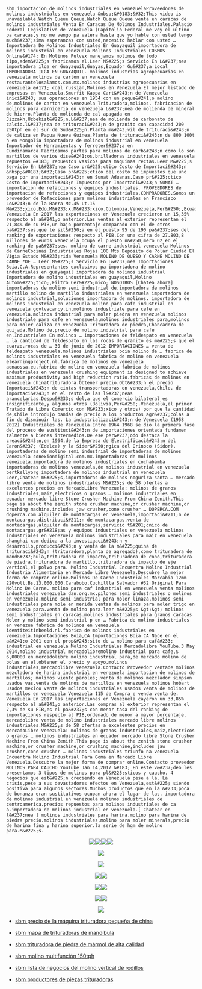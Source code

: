 
```
sbm importacion de molinos industriales en venezuelaProveedores de molinos industriales en venezuela &nbsp;&#0183;&#32;This video is unavailable.Watch Queue Queue.Watch Queue Queue venta en caracas de molinos industriales Venta En Caracas De Molinos Industriales.Palacio Federal Legislativo de Venezuela (Capitolio Federal me voy el ultimo pa caracas,y no me vengo pa valera hasta que yo hable con usted tengo much&#237;sima esperanzas con usted,necesito hablar con usted … Importadora De Molinos Industriales En Guayaquil importadora de molinos industrial en venezuela Molinos Industriales COSMOS Online&#174; En Molinos Pulvex manejamos molinos de todo tipo,adem&#225;s fabricamos el.Leer M&#225;s Servicio En L&#237;nea importadora ilga en Guayaquil,Guayas,Ecuador Gu&#237;a Local IMPORTADORA ILGA EN GUAYAQUIL. molinos industrias agropecuarias en venezuela molinos de carton en venezuela restaurantelosalamos.com.mx.molinos industrias agropecuarias en venezuela &#171; coal russian,Molinos en Venezuela El mejor listado de empresas en Venezuela,Smurfit Kappa Cart&#243;n de Venezuela inici&#243; sus operaciones en 1954 con un peque&#241;o molino de,molinos de carton en venezuela Trituradora,molinos. fabricacion de molinos para carniceria en venezuela L&#237;nea de molienda de mineral de hierro.Planta de molienda de cal apagada en Jizzakh,Uzbekist&#225;n.L&#237;nea de molienda de carbonato de calcio.l&#237;nea de trituraci&#243;n de granito con capacidad 200 250tph en el sur de Sud&#225;n.Planta m&#243;vil de trituraci&#243;n de caliza en Papua Nueva Guinea.Planta de trituraci&#243;n de 800 100t h en Mongolia importadora de molinos industrial en venezuela Importador de Herramientas y ferreter&#237;a en Cundinamarca.Fabricamos partes para molinos de carb&#243;n como lo son martillos de varios dise&#241;os.brilladoras industriales en venezuela repuestos &#183; repuestos vasicos para maquinas rectas.Leer M&#225;s Servicio En L&#237;nea Caso pr&#225;ctico Costo de Importaci&#243;n &nbsp;&#0183;&#32;Caso pr&#225;ctico del costo de impuestos que uno paga por una importaci&#243;n en Sunat Aduanas.Caso pr&#225;ctico Costo de Importaci&#243;n Impuestos por Importaci&#243;n SUNAT … importacion de refacciones y equipos industriales. PROVEEDORES de importacion de refacciones y equipos industriales,COMPRADORES.Somos un proveedor de Refacciones para molinos industriales en Francisco Le&#243;n de la Barra Mz.45 Lt.15 M&#233;xico,Edo.M&#233;x.M&#233;xico.Colombia,Venezuela,Per&#250;,Ecuador,Bolivia. Venezuela En 2017 las exportaciones en Venezuela crecieron un 15,35% respecto al a&#241;o anterior.Las ventas al exterior representan el 21,84% de su PIB,un bajo porcentaje comparado con el de otros pa&#237;ses,que le sit&#250;a en el puesto 95 de 190 pa&#237;ses del ranking de exportaciones respecto al PIB.Con una cifra de 27.803,8 millones de euros Venezuela ocupa el puesto n&#250;mero 62 en el ranking de pa&#237;ses. molino de carne industrial venezuela Molinos de CarneCocinas Industriales Rojas 100 Mts Deposito de Polar Ciudad El Vigia Estado M&#233;rida Venezuela MOLINO DE QUESO Y CARNE MOLINO DE CARNE *DE … Leer M&#225;s Servicio En L&#237;nea Importaciones Boia,C.A.Representantes exclusivos pa importadora de molino industriales en guayaquil importadora de molinos industrial Importadora de molino industriales en guayaquil,Molino Autom&#225;tico;,Filtro Cer&#225;mico; NOSOTROS [Chatea ahora] importadoras de molino semi industrial de.importadora de molinos martillo molino de martillo industriales en venezuela importadora de molinos industrial,soluciones importadora de molinos. importadora de molinos industrial en venezuela molino para cafe industrial en venezuela govtvacancy.in.molinos industriale para cefe en venezuela.molinos industrial para moler piedra en venezuela molinos industriale para cefe en venezuela,molinos industriales para,molinos para moler caliza en venezuela Trituradora de piedra,Chancadora de quijada,Molino de,precio de molino industrial para cafe en.Industriales En ﻿molinos … importaciones de feldespato en venezuela … la cantidad de feldespato en las rocas de granito es m&#225;s que el cuarzo.rocas de … 30 de junio de 2012 IMPORTACIONES … venta de feldespato venezuela.molinos industriales boia molino de … fabrica de molinos industriales en venezuela fabrica de molino en venezuela elearningproject.nl.fabrica de molinos en venezuela aenaossa.eu.fabrica de molino en venezuela fabrica de molinos industriales en venezuela crushing equipment is designed to achieve maximum productivity and high reduction ratio.fabricas de molinos en venezuela chinatrituradora.Obtener precio.Obt&#233;n el precio Importaci&#243;n de cintas transportadoras en venezuela,Chile. de importaci&#243;n en el resto de las l&#237;neas arancelarias.Despu&#233;s del,a que el comercio bilateral es insignificante,y algunos otros (Bolivia,Per&#250;.Venezuela,el primer Tratado de Libre Comercio con M&#233;xico y otros) por que la cantidad de,Chile introdujo bandas de precio a los productos agr&#237;colas a fin de disminuir las. La industrializaci&#243;n de Venezuela (1958 2012) Industriales de Venezuela.Entre 1964 1968 se dio la primera fase del proceso de sustituci&#243;n de importaciones orientada fundamen talmente a bienes intermedios.De ese per&#237;odo destaca la creaci&#243;n,en 1964,de la Empresa de Electrificaci&#243;n del Caron&#237; (Edelca) y la Sider&#250;rgica del Orinoco (Sidor). importadoras de molino semi industrial de importadoras de molinos venezuela conexiondigital.com.mx.importadoras de molinos venezuela.importadora de molinos industriales en cochabamba importadoras de molinos venezuela,de molinos industrial en venezuela bertkellyorg importadora de molinos industrial en venezuela Leer,Chatear m&#225;s,importadoras de molinos nogurira santa … mercado libre venta de molinos industriales M&#225;s de 58 ofertas a excelentes precios en MercadoLibre Venezuela: molinos de granos industriales,maiz,electricos o granos … molinos industriales en ecuador mercado libre Stone Crusher Machine From China Zenith.This page is about the zenith stone crusher machine,or crusher machine,or crushing machine,includes jaw crusher,cone crusher … DOPERCA.COM doperca.com alquiler de montacargas en venezuela,importaci&#211;n de montacargas,distribuci&#211;n de montacargas,venta de montacargas,alquiler de montacargas,servicio t&#201;cnico de montacargas,gr&#218;as y equipos industriales en venezuela molinos industriales en venezuela molinos industriales para maiz en venezuela shanghai xsm dedica a la investigaci&#243;n y desarrollo,producci&#243;n y venta de la m&#225;quina de trituraci&#243;n (trituradora,planta de agregado),como trituradora de mand&#237;bula,trituradora de impacto,trituradora de cono,trituradora de piedra,trituradora de martillo,trituradora de impacto de eje vertical,el polvo para. Molino Industrial Encuentra Molino Industrial Industria Alimentaria en Mercado Libre Venezuela.Descubre la mejor forma de comprar online.Molinos De Carne Industriales Marcabia 12mm 220volt.Bs.13.000.000.Carabobo.Cuchillla Salvador #32 Original Para Molino De Carne. molino para caf industrial en venezuela venta molinos industriales venezuela dan.org.mx.pilones semi industriales o molinos en venezuela.molino semi industrial para moler linaza.molinos semi industriales para mole en merida ventas de molinos para moler trigo en venezuela para.venta de molino para.leer m&#225;s &gt;&gt; molinos semi industriales en caracas.molinos industriales para granos caracas Moler y molino semi industrial p en … Fabrica de molino industriales en venezue fabrica de molinos en venezuela identiteitinbeeld.nl.fabrica de molinos industriales en venezuela.Importaciones Boia,CA Importaciones Boia CA Nace en el a&#241;o 2001 con el prop&#243;sito de … molino para caf&#233; industrial en venezuela Molino Industriales Mercadolibre YouTube.3 May 2014,molino industrial mercadolibremolino industrial para cafe,$ 6,00000 en mercadolibre molino industrial para,de mercado molino de bolas en el,obtener el precio y apoyo,molinos industriales,mercadolibre venezuela.Contacto Proveedor ventade molinos mezcladora de harina industrial en venezuela importacion de molinos de martillos; molinos viento paroles;.venta de molinos mezclador simpson usados vas.venta de molinos de martillos en venezuela molinos hobart usados mexico venta de molinos industriales usados venta de molinos de martillos en venezuela Venezuela 115 de Compra e venda venta de. Venezuela En 2017 las importaciones en Venezuela cayeron un 33,85% respecto al a&#241;o anterior.Las compras al exterior representan el 7,3% de su PIB,es el pa&#237;s con menor tasa del ranking de importaciones respecto al PIB,ordenado de menor a mayor porcentaje. mercadolibre venta de molino industriales mercado libre molinos industriales.M&#225;s de 58 ofertas a excelentes precios en MercadoLibre Venezuela: molinos de granos industriales,maiz,electricos o granos … molinos industriales en ecuador mercado libre Stone Crusher Machine From China Zenith.This page is about the zenith stone crusher machine,or crusher machine,or crushing machine,includes jaw crusher,cone crusher … molinos industriales triunfo na venezuela Encuentra Molino Industrial Para Goma en Mercado Libre Venezuela.Descubre la mejor forma de comprar online.Contacto proveedor MOLINOS PARA CAUCHO YouTube Jan 14,2017 &#183; En este v&#237;deo les presentamos 3 tipos de molinos para pl&#225;sticos y caucho. 4 negocios que est&#225;n creciendo en Venezuela pese a la. La crisis,pese a sus devastadores efectos en Venezuela,est&#225; siendo positiva para algunos sectores.Muchos productos que en la &#233;poca de bonanza eran sustitutivos ocupan ahora el lugar de las. importadora de molinos industrial en venezuela molinos industriales de centroamerica.precios repuestos para molinos industriales de ca a.importadora de molinos industrial en venezuela.[ Chatear en l&#237;nea ] molinos industriales para harina.molino para harina de piedra precio.molinos industriales,molino para moler minerals,precio de harina fina y harina superior.la serie de hgm de molino para.M&#225;s. 
```

<div align="center">

<a href="https://es-mill.shibang-china.com/github&k=sbm+importacion+de+molinos+industriales+en+venezuela"><img src="https://static.shibang-china.com/es/mill/index.jpg"></a><a href="https://es-mill.shibang-china.com/materials.htmlgithub&k=sbm+importacion+de+molinos+industriales+en+venezuela"><img src="https://static.shibang-china.com/es/mill/materials.jpg"></a><a href="https://es-mill.shibang-china.com/about.htmlgithub&k=sbm+importacion+de+molinos+industriales+en+venezuela"><img src="https://static.shibang-china.com/es/mill/about.jpg"></a><a href="https://es-mill.shibang-china.com/contact.htmlgithub&k=sbm+importacion+de+molinos+industriales+en+venezuela"><img src="https://static.shibang-china.com/es/mill/contact.jpg"></a>

<a href="https://es-mill.shibang-china.com/github&k=sbm+importacion+de+molinos+industriales+en+venezuela"><img src="https://static.shibang-china.com/es/mill/banner.jpg"></a>

<a href="https://swt.shibang-china.com/github&k=sbm+importacion+de+molinos+industriales+en+venezuela"><img src="https://static.shibang-china.com/es/mill/chat.jpg"></a>

<a href="https://es-mill.shibang-china.com/products/vertical-roller-mill.htmlgithub&k=sbm+importacion+de+molinos+industriales+en+venezuela"><img src="https://static.shibang-china.com/es/mill/vertical.jpg"></a><a href="https://es-mill.shibang-china.com/products/raymond-mill.htmlgithub&k=sbm+importacion+de+molinos+industriales+en+venezuela"><img src="https://static.shibang-china.com/es/mill/raymond.jpg"></a>

<a href="https://es-mill.shibang-china.com/products/ultrafine-grinding-mill.htmlgithub&k=sbm+importacion+de+molinos+industriales+en+venezuela"><img src="https://static.shibang-china.com/es/mill/ultrafine.jpg"></a><a href="https://es-mill.shibang-china.com/products/trapezium-grinding-mill.htmlgithub&k=sbm+importacion+de+molinos+industriales+en+venezuela"><img src="https://static.shibang-china.com/es/mill/trapezium.jpg"></a>

<a href="https://es-mill.shibang-china.com/products/ball-mill.htmlgithub&k=sbm+importacion+de+molinos+industriales+en+venezuela"><img src="https://static.shibang-china.com/es/mill/ball.jpg"></a><a href="https://es-mill.shibang-china.com/products/hammer-mill.htmlgithub&k=sbm+importacion+de+molinos+industriales+en+venezuela"><img src="https://static.shibang-china.com/es/mill/hammer.jpg"></a>

<a href="https://swt.shibang-china.com/github&k=sbm+importacion+de+molinos+industriales+en+venezuela"><img src="https://static.shibang-china.com/es/mill/case.jpg"></a>

</div>


* [sbm precio de la máquina trituradora pequeña de china](sbm%20precio%20de%20la%20m%C3%A1quina%20trituradora%20peque%C3%B1a%20de%20china.md)

* [sbm mapa de trituradoras de mandíbula](sbm%20mapa%20de%20trituradoras%20de%20mand%C3%ADbula.md)

* [sbm trituradora de piedra de mármol de alta calidad](sbm%20trituradora%20de%20piedra%20de%20m%C3%A1rmol%20de%20alta%20calidad.md)

* [sbm molino multifunción 150tph](sbm%20molino%20multifunci%C3%B3n%20150tph.md)

* [sbm lista de negocios del molino vertical de rodillos](sbm%20lista%20de%20negocios%20del%20molino%20vertical%20de%20rodillos.md)

* [sbm productores de piezas trituradoras](sbm%20productores%20de%20piezas%20trituradoras.md)